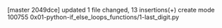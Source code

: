 [master 2049dce] updated
 1 file changed, 13 insertions(+)
 create mode 100755 0x01-python-if_else_loops_functions/1-last_digit.py
